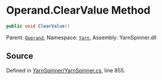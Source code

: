 # Operand.ClearValue Method


```csharp
public void ClearValue()
```



<div class="class-metadata">

Parent: [`Operand`](/api/csharp/yarn/operand.md), Namespace: [`Yarn`](/api/csharp/yarn/README.md), Assembly: YarnSpinner.dll
</div>

## Source
Defined in [YarnSpinner/YarnSpinner.cs](https://github.com/YarnSpinnerTool/YarnSpinner//blob/develop/YarnSpinner/YarnSpinner.cs#L855), line 855.
